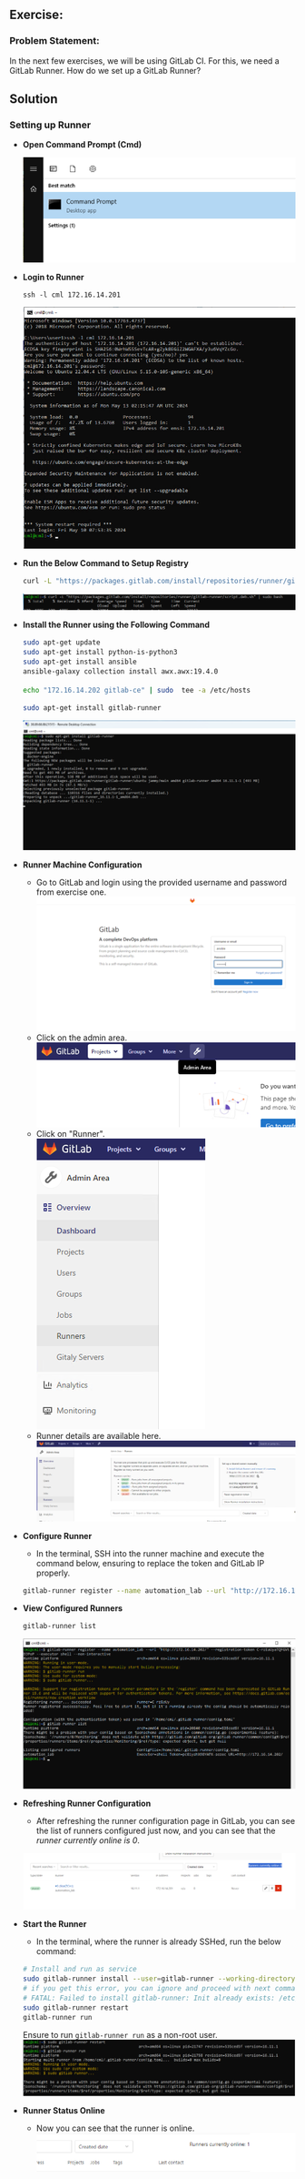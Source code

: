 ##  Exercise:
### Problem Statement:
In the next few exercises, we will be using GitLab CI. For this, we need a GitLab Runner. How do we set up a GitLab Runner?

## Solution

### Setting up Runner

- **Open Command Prompt (Cmd)**

    ![alt text](./assets/image.png)

- **Login to Runner**
    ```
    ssh -l cml 172.16.14.201
    ```
    ![alt text](./assets/image-2.png)

- **Run the Below Command to Setup Registry**
    ```sh
    curl -L "https://packages.gitlab.com/install/repositories/runner/gitlab-runner/script.deb.sh" | sudo bash
    ```
    ![alt text](./assets/image-4.png)

- **Install the Runner using the Following Command**
    ```sh
    sudo apt-get update
    sudo apt-get install python-is-python3
    sudo apt-get install ansible
    ansible-galaxy collection install awx.awx:19.4.0

    echo "172.16.14.202 gitlab-ce" | sudo  tee -a /etc/hosts
    ```
    ```sh
    sudo apt-get install gitlab-runner
    ```
    ![alt text](./assets/image-5.png)

- **Runner Machine Configuration**
    - Go to GitLab and login using the provided username and password from exercise one.
    ![alt text](./assets/image-6.png)
    - Click on the admin area.  
    ![alt text](./assets/image-7.png)
    - Click on "Runner".  
    ![alt text](./assets/image-8.png)
    - Runner details are available here.  
    ![alt text](./assets/image-9.png)

- **Configure Runner**
    - In the terminal, SSH into the runner machine and execute the command below, ensuring to replace the token and GitLab IP properly.
    ```sh
    gitlab-runner register --name automation_lab --url "http://172.16.14.202/" --registration-token C-rzEaUyaTQFGVtDJPoP --executor shell --non-interactive
    ```

- **View Configured Runners**
    ```sh
    gitlab-runner list
    ```
    ![alt text](image-11.png)

- **Refreshing Runner Configuration**
    - After refreshing the runner configuration page in GitLab, you can see the list of runners configured just now, and you can see that the *runner currently online is 0*.

    ![alt text](image-15.png)

- **Start the Runner**
    - In the terminal, where the runner is already SSHed, run the below command:
    ```sh
    # Install and run as service
    sudo gitlab-runner install --user=gitlab-runner --working-directory=/home/gitlab-runner
    # if you get this error, you can ignore and proceed with next command
    # FATAL: Failed to install gitlab-runner: Init already exists: /etc/systemd/system/gitlab-runner.service
    sudo gitlab-runner restart
    gitlab-runner run
    ```
    Ensure to run `gitlab-runner run` as a non-root user.
    ![alt text](image-19.png)

- **Runner Status Online**
    - Now you can see that the runner is online.  
    ![alt text](image-17.png)
